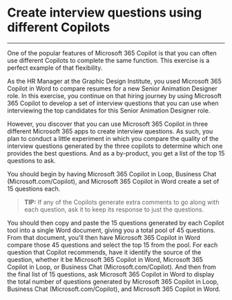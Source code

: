 # Create interview questions using different Copilots
---
One of the popular features of Microsoft 365 Copilot is that you can often use different Copilots to complete the same function. This exercise is a perfect example of that flexibility.<br>

As the HR Manager at the Graphic Design Institute, you used Microsoft 365 Copilot in Word to compare resumes for a new Senior Animation Designer role. In this exercise, you continue on that hiring journey by using Microsoft 365 Copilot to develop a set of interview questions that you can use when interviewing the top candidates for this Senior Animation Designer role.

However, you discover that you can use Microsoft 365 Copilot in three different Microsoft 365 apps to create interview questions. As such, you plan to conduct a little experiment in which you compare the quality of the interview questions generated by the three copilots to determine which one provides the best questions. And as a by-product, you get a list of the top 15 questions to ask.

You should begin by having Microsoft 365 Copilot in Loop, Business Chat (Microsoft.com/Copilot), and Microsoft 365 Copilot in Word create a set of 15 questions each.

> **TIP:** If any of the Copilots generate extra comments to go along with each question, ask it to keep its response to just the questions.

You should then copy and paste the 15 questions generated by each Copilot tool into a single Word document, giving you a total pool of 45 questions. From that document, you'll then have Microsoft 365 Copilot in Word compare those 45 questions and select the top 15 from the pool. For each question that Copilot recommends, have it identify the source of the question, whether it be Microsoft 365 Copilot in Word, Microsoft 365 Copilot in Loop, or Business Chat (Microsoft.com/Copilot). And then from the final list of 15 questions, ask Microsoft 365 Copilot in Word to display the total number of questions generated by Microsoft 365 Copilot in Loop, Business Chat (Microsoft.com/Copilot), and Microsoft 365 Copilot in Word.

